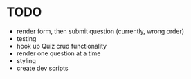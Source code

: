 # TODO
- render form, then submit question (currently, wrong order)
- testing
- hook up Quiz crud functionality
- render one question at a time
- styling
- create dev scripts
